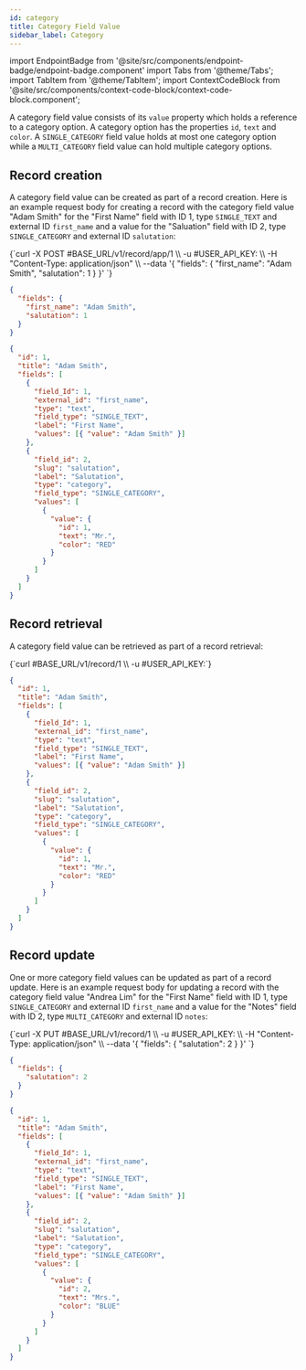 ```yaml
---
id: category
title: Category Field Value
sidebar_label: Category
---
```


import EndpointBadge from '@site/src/components/endpoint-badge/endpoint-badge.component'
import Tabs from '@theme/Tabs';
import TabItem from '@theme/TabItem';
import ContextCodeBlock from '@site/src/components/context-code-block/context-code-block.component';

A category field value consists of its `value` property which holds a reference to a category option. A category option has the properties `id`, `text` and `color`. A `SINGLE_CATEGORY` field value holds at most one category option while a `MULTI_CATEGORY` field value can hold multiple category options.

## Record creation

<EndpointBadge method="POST" url="https://api.tapeapp.com/v1/record/app/{app_id}" />

A category field value can be created as part of a record creation. Here is an example request body for creating a record with the category field value "Adam Smith" for the "First Name" field with ID 1, type `SINGLE_TEXT` and external ID `first_name` and a value for the "Saluation" field with ID 2, type `SINGLE_CATEGORY` and external ID `salutation`:

<Tabs defaultValue="curl">

<TabItem value="curl" label="cURL">
<ContextCodeBlock language="shell" title='➡️      Request'>
{`curl -X POST #BASE_URL/v1/record/app/1  \\
  -u #USER_API_KEY: \\
  -H "Content-Type: application/json" \\
  --data '{
    "fields": {
      "first_name": "Adam Smith",
      "salutation": 1
    }
  }' 
`}
</ContextCodeBlock>
</TabItem>

<TabItem value="json" label="JSON">

```json title="➡️      Request">
{
  "fields": {
    "first_name": "Adam Smith",
    "salutation": 1
  }
}
```

</TabItem>
</Tabs>

```json title="⬅️      Response"
{
  "id": 1,
  "title": "Adam Smith",
  "fields": [
    {
      "field_Id": 1,
      "external_id": "first_name",
      "type": "text",
      "field_type": "SINGLE_TEXT",
      "label": "First Name",
      "values": [{ "value": "Adam Smith" }]
    },
    {
      "field_id": 2,
      "slug": "salutation",
      "label": "Salutation",
      "type": "category",
      "field_type": "SINGLE_CATEGORY",
      "values": [
        {
          "value": {
            "id": 1,
            "text": "Mr.",
            "color": "RED"
          }
        }
      ]
    }
  ]
}
```

## Record retrieval

<EndpointBadge method="GET" url="https://api.tapeapp.com/v1/record/{record_id}" />

A category field value can be retrieved as part of a record retrieval:

<ContextCodeBlock language="shell" title='➡️      Request'>
{`curl #BASE_URL/v1/record/1 \\
  -u #USER_API_KEY:`}
</ContextCodeBlock>

```json title='⬅️      Response'
{
  "id": 1,
  "title": "Adam Smith",
  "fields": [
    {
      "field_Id": 1,
      "external_id": "first_name",
      "type": "text",
      "field_type": "SINGLE_TEXT",
      "label": "First Name",
      "values": [{ "value": "Adam Smith" }]
    },
    {
      "field_id": 2,
      "slug": "salutation",
      "label": "Salutation",
      "type": "category",
      "field_type": "SINGLE_CATEGORY",
      "values": [
        {
          "value": {
            "id": 1,
            "text": "Mr.",
            "color": "RED"
          }
        }
      ]
    }
  ]
}
```

## Record update

<EndpointBadge method="PUT" url="https://api.tapeapp.com/v1/record/{record_id}" />

One or more category field values can be updated as part of a record update. Here is an example request body for updating a record with the category field value "Andrea Lim" for the "First Name" field with ID 1, type `SINGLE_CATEGORY` and external ID `first_name` and a value for the "Notes" field with ID 2, type `MULTI_CATEGORY` and external ID `notes`:

<Tabs defaultValue="curl">

<TabItem value="curl" label="cURL">
<ContextCodeBlock language="shell" title='➡️      Request'>
{`curl -X PUT #BASE_URL/v1/record/1  \\
  -u #USER_API_KEY: \\
  -H "Content-Type: application/json" \\
  --data '{
    "fields": {
      "salutation": 2
    }
  }' 
`}
</ContextCodeBlock>
</TabItem>

<TabItem value="json" label="JSON">

```json title="➡️      Request">
{
  "fields": {
    "salutation": 2
  }
}
```

</TabItem>
</Tabs>

```json title='⬅️      Response'
{
  "id": 1,
  "title": "Adam Smith",
  "fields": [
    {
      "field_Id": 1,
      "external_id": "first_name",
      "type": "text",
      "field_type": "SINGLE_TEXT",
      "label": "First Name",
      "values": [{ "value": "Adam Smith" }]
    },
    {
      "field_id": 2,
      "slug": "salutation",
      "label": "Salutation",
      "type": "category",
      "field_type": "SINGLE_CATEGORY",
      "values": [
        {
          "value": {
            "id": 2,
            "text": "Mrs.",
            "color": "BLUE"
          }
        }
      ]
    }
  ]
}
```
